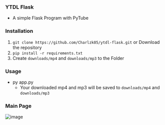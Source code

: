 ### YTDL Flask
- A simple Flask Program with PyTube

### Installation
1. ``git clone https://github.com/Charlzk05/ytdl-flask.git`` or Download the repository
2. ``pip install -r requirements.txt``
3. Create ``downloads/mp4`` and ``downloads/mp3`` to the Folder

### Usage
- py app.py
  - Your downloaded mp4 and mp3 will be saved to ``downloads/mp4`` and ``downloads/mp3``

### Main Page

![image](https://user-images.githubusercontent.com/104715127/194321169-68114c70-f31d-429f-b0f4-7beddf717f72.png)
